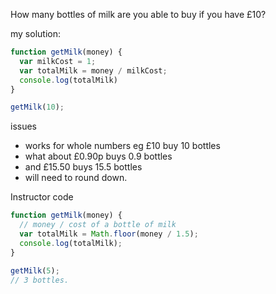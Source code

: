 How many bottles of milk are you able to buy if you have £10?

my solution:

```js
function getMilk(money) {
  var milkCost = 1;
  var totalMilk = money / milkCost;
  console.log(totalMilk)
}

getMilk(10);
```

issues
* works for whole numbers eg £10 buy 10 bottles
* what about £0.90p buys 0.9 bottles
* and £15.50 buys 15.5 bottles
* will need to round down.

Instructor code

```js
function getMilk(money) {
  // money / cost of a bottle of milk
  var totalMilk = Math.floor(money / 1.5);
  console.log(totalMilk);
}

getMilk(5);
// 3 bottles.
```